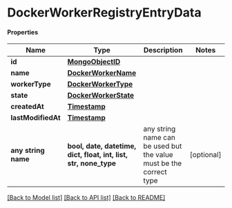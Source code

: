 # DockerWorkerRegistryEntryData

#### Properties
Name | Type | Description | Notes
------------ | ------------- | ------------- | -------------
**id** | [**MongoObjectID**](MongoObjectID.md) |  | 
**name** | [**DockerWorkerName**](DockerWorkerName.md) |  | 
**workerType** | [**DockerWorkerType**](DockerWorkerType.md) |  | 
**state** | [**DockerWorkerState**](DockerWorkerState.md) |  | 
**createdAt** | [**Timestamp**](Timestamp.md) |  | 
**lastModifiedAt** | [**Timestamp**](Timestamp.md) |  | 
**any string name** | **bool, date, datetime, dict, float, int, list, str, none_type** | any string name can be used but the value must be the correct type | [optional]

[[Back to Model list]](../README.md#documentation-for-models) [[Back to API list]](../README.md#documentation-for-api-endpoints) [[Back to README]](../README.md)

